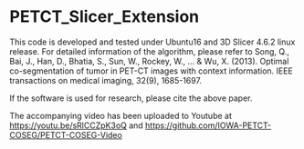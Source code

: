 # PETCT_Slicer_Extension

This code is developed and tested under Ubuntu16 and 3D Slicer 4.6.2 linux release.
For detailed information of the algorithm, please refer to 
Song, Q., Bai, J., Han, D., Bhatia, S., Sun, W., Rockey, W., ... & Wu, X. (2013). Optimal co-segmentation of tumor 
in PET-CT images with context information. IEEE transactions on medical imaging, 32(9), 1685-1697.

If the software is used for research, please cite the above paper.

The accompanying video has been uploaded to Youtube at
https://youtu.be/sRlCCZpK3oQ   and https://github.com/IOWA-PETCT-COSEG/PETCT-COSEG-Video
